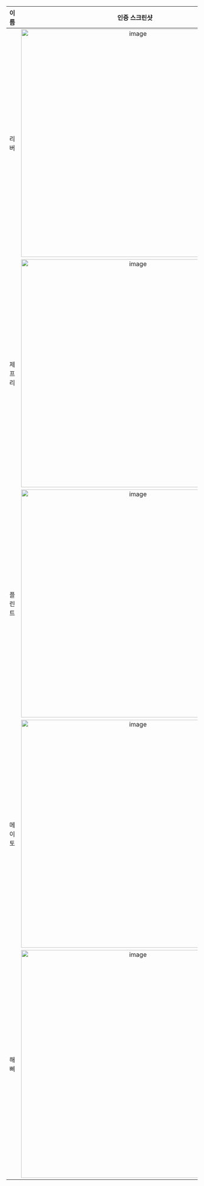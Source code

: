 | **이름** | **인증 스크린샷** |
|:--------:|:-----------------:|
| 리버   | <img width="600" alt="image" src="https://github.com/user-attachments/assets/239101a1-37ed-4a53-b036-47bacdeadfb8" /> |
| 제프리 | <img width="600" alt="image" src="https://github.com/user-attachments/assets/41c0bc7a-ef9d-473b-aaed-318738c32dda" /> |
| 플린트 | <img width="600" alt="image" src="https://github.com/user-attachments/assets/f7f421f6-f0aa-42cd-a1f0-9692124a404c" /> |
| 메이토 | <img width="600" alt="image" src="https://github.com/user-attachments/assets/73cb41b6-183e-4386-8f40-4981eb2987f3" />|
| 해삐 | <img width="600" alt="image" src="https://github.com/user-attachments/assets/6bd7ccb1-9026-4fa4-8cab-e2af19c9e386" />|
